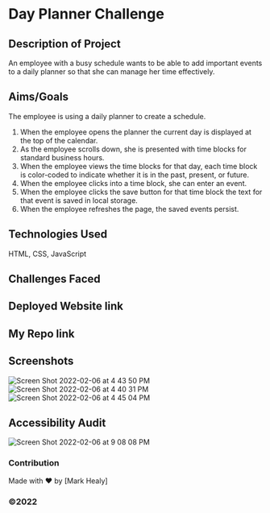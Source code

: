 
# Day Planner Challenge 

## Description of Project
An employee with a busy schedule wants to be able to add important events to a daily planner so that she can manage her time effectively.

## Aims/Goals

The employee is using a daily planner to create a schedule.

1. When the employee opens the planner the current day is displayed at the top of the calendar.
2. As the employee scrolls down, she is presented with time blocks for standard business hours.
3. When the employee views the time blocks for that day, each time block is color-coded to indicate whether it is in the past, present, or future.
4. When the employee clicks into a time block, she can enter an event.
5. When the employee clicks the save button for that time block the text for that event is saved in local storage.
6. When the employee refreshes the page, the saved events persist.

## Technologies Used

HTML, CSS, JavaScript

## Challenges Faced

## Deployed Website link

## My Repo link

## Screenshots 

![Screen Shot 2022-02-06 at 4 43 50 PM](https://user-images.githubusercontent.com/25494815/152714431-cdb4d787-ab4c-4e11-917f-d9e2c5a5e626.png)
![Screen Shot 2022-02-06 at 4 40 31 PM](https://user-images.githubusercontent.com/25494815/152714470-a9f0e97e-520e-4733-9961-7bc073ff3dbd.png)
![Screen Shot 2022-02-06 at 4 45 04 PM](https://user-images.githubusercontent.com/25494815/152714475-e4d30d7c-2688-4521-b175-c6e2ee372e0b.png)


## Accessibility Audit

![Screen Shot 2022-02-06 at 9 08 08 PM](https://user-images.githubusercontent.com/25494815/152714484-27350c3d-dbdf-40ce-83ac-4a04dee5fafb.png)

### Contribution
Made with ❤️ by [Mark Healy]
### ©️2022 
